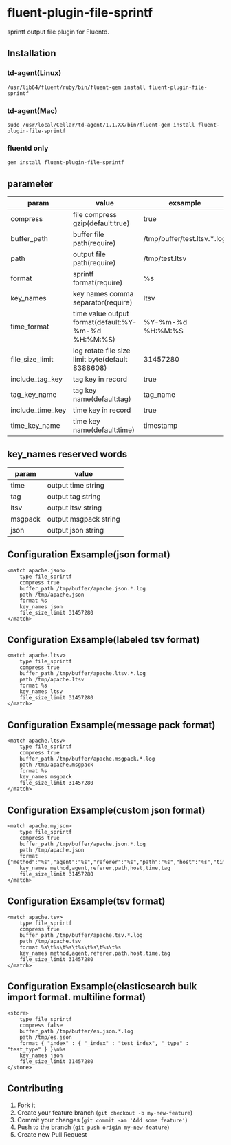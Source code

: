 # fluent-plugin-file-sprintf

sprintf output file plugin for Fluentd.

## Installation

### td-agent(Linux)

    /usr/lib64/fluent/ruby/bin/fluent-gem install fluent-plugin-file-sprintf

### td-agent(Mac)

    sudo /usr/local/Cellar/td-agent/1.1.XX/bin/fluent-gem install fluent-plugin-file-sprintf

### fluentd only

    gem install fluent-plugin-file-sprintf

## parameter

param    |   value|exsample
--------|------|------
compress|file compress gzip(default:true)|true
buffer_path|buffer file path(require)|/tmp/buffer/test.ltsv.*.log
path|output file path(require)|/tmp/test.ltsv
format|sprintf format(require)|%s
key_names|key names comma separator(require)|ltsv
time_format|time value output format(default:%Y-%m-%d %H:%M:%S)|%Y-%m-%d %H:%M:%S
file_size_limit|log rotate file size limit byte(default 8388608)|31457280
include_tag_key|tag key in record|true
tag_key_name|tag key name(default:tag)|tag_name
include_time_key|time key in record|true
time_key_name|time key name(default:time)|timestamp

## key_names reserved words

param    |   value|
--------|------|
time|output time string
tag|output tag string
ltsv|output ltsv string
msgpack|output msgpack string
json|output json string


## Configuration Exsample(json format)

	<match apache.json>
		type file_sprintf
		compress true
		buffer_path /tmp/buffer/apache.json.*.log
		path /tmp/apache.json
		format %s
		key_names json
		file_size_limit 31457280
	</match>


## Configuration Exsample(labeled tsv format)

	<match apache.ltsv>
		type file_sprintf
		compress true
		buffer_path /tmp/buffer/apache.ltsv.*.log
		path /tmp/apache.ltsv
		format %s
		key_names ltsv
		file_size_limit 31457280
	</match>

## Configuration Exsample(message pack format)

	<match apache.ltsv>
		type file_sprintf
		compress true
		buffer_path /tmp/buffer/apache.msgpack.*.log
		path /tmp/apache.msgpack
		format %s
		key_names msgpack
		file_size_limit 31457280
	</match>

## Configuration Exsample(custom json format)

	<match apache.myjson>
		type file_sprintf
		compress true
		buffer_path /tmp/buffer/apache.json.*.log
		path /tmp/apache.json
		format {"method":"%s","agent":"%s","referer":"%s","path":"%s","host":"%s","time":"%s","tag":"%s"}
		key_names method,agent,referer,path,host,time,tag
		file_size_limit 31457280
	</match>

## Configuration Exsample(tsv format)

	<match apache.tsv>
		type file_sprintf
		compress true
		buffer_path /tmp/buffer/apache.tsv.*.log
		path /tmp/apache.tsv
		format %s\t%s\t%s\t%s\t%s\t%s\t%s
		key_names method,agent,referer,path,host,time,tag
		file_size_limit 31457280
	</match>

## Configuration Exsample(elasticsearch bulk import format. multiline format)

	<store>
		type file_sprintf
		compress false
		buffer_path /tmp/buffer/es.json.*.log
		path /tmp/es.json
		format { "index" : { "_index" : "test_index", "_type" : "test_type" } }\n%s
		key_names json
		file_size_limit 31457280
	</store>


## Contributing

1. Fork it
2. Create your feature branch (`git checkout -b my-new-feature`)
3. Commit your changes (`git commit -am 'Add some feature'`)
4. Push to the branch (`git push origin my-new-feature`)
5. Create new Pull Request
